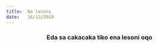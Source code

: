 ```yaml
---
title:  Na lesoni
date:   16/12/2019
---
```


### <center>Eda sa cakacaka tiko ena lesoni oqo</center>